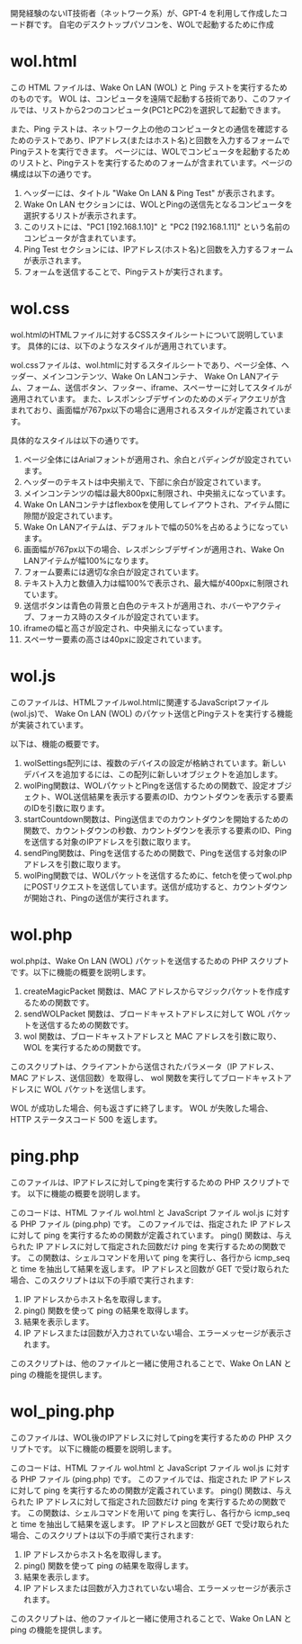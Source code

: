開発経験のないIT技術者（ネットワーク系）が、GPT-4 を利用して作成したコード群です。
自宅のデスクトップパソコンを、WOLで起動するために作成


# wol.html
この HTML ファイルは、Wake On LAN (WOL) と Ping テストを実行するためのものです。
WOL は、コンピュータを遠隔で起動する技術であり、このファイルでは、リストから2つのコンピュータ(PC1とPC2)を選択して起動できます。

また、Ping テストは、ネットワーク上の他のコンピュータとの通信を確認するためのテストであり、IPアドレス(またはホスト名)と回数を入力するフォームでPingテストを実行できます。
ページには、WOLでコンピュータを起動するためのリストと、Pingテストを実行するためのフォームが含まれています。ページの構成は以下の通りです。

1. ヘッダーには、タイトル "Wake On LAN & Ping Test" が表示されます。
2. Wake On LAN セクションには、WOLとPingの送信先となるコンピュータを選択するリストが表示されます。
3. このリストには、"PC1 [192.168.1.10]" と "PC2 [192.168.1.11]" という名前のコンピュータが含まれています。
4. Ping Test セクションには、IPアドレス(ホスト名)と回数を入力するフォームが表示されます。
5. フォームを送信することで、Pingテストが実行されます。


# wol.css
wol.htmlのHTMLファイルに対するCSSスタイルシートについて説明しています。
具体的には、以下のようなスタイルが適用されています。

wol.cssファイルは、wol.htmlに対するスタイルシートであり、ページ全体、ヘッダー、メインコンテンツ、Wake On LANコンテナ、
Wake On LANアイテム、フォーム、送信ボタン、フッター、iframe、スペーサーに対してスタイルが適用されています。
また、レスポンシブデザインのためのメディアクエリが含まれており、画面幅が767px以下の場合に適用されるスタイルが定義されています。

具体的なスタイルは以下の通りです。

1. ページ全体にはArialフォントが適用され、余白とパディングが設定されています。
2. ヘッダーのテキストは中央揃えで、下部に余白が設定されています。
3. メインコンテンツの幅は最大800pxに制限され、中央揃えになっています。
4. Wake On LANコンテナはflexboxを使用してレイアウトされ、アイテム間に隙間が設定されています。
5. Wake On LANアイテムは、デフォルトで幅の50%を占めるようになっています。
6. 画面幅が767px以下の場合、レスポンシブデザインが適用され、Wake On LANアイテムが幅100%になります。
7. フォーム要素には適切な余白が設定されています。
8. テキスト入力と数値入力は幅100%で表示され、最大幅が400pxに制限されています。
9. 送信ボタンは青色の背景と白色のテキストが適用され、ホバーやアクティブ、フォーカス時のスタイルが設定されています。
10. iframeの幅と高さが設定され、中央揃えになっています。
11. スペーサー要素の高さは40pxに設定されています。


# wol.js
このファイルは、HTMLファイルwol.htmlに関連するJavaScriptファイル(wol.js)で、
Wake On LAN (WOL) のパケット送信とPingテストを実行する機能が実装されています。

以下は、機能の概要です。

1. wolSettings配列には、複数のデバイスの設定が格納されています。新しいデバイスを追加するには、この配列に新しいオブジェクトを追加します。
2. wolPing関数は、WOLパケットとPingを送信するための関数で、設定オブジェクト、WOL送信結果を表示する要素のID、カウントダウンを表示する要素のIDを引数に取ります。
3. startCountdown関数は、Ping送信までのカウントダウンを開始するための関数で、カウントダウンの秒数、カウントダウンを表示する要素のID、Pingを送信する対象のIPアドレスを引数に取ります。
4. sendPing関数は、Pingを送信するための関数で、Pingを送信する対象のIPアドレスを引数に取ります。
5. wolPing関数では、WOLパケットを送信するために、fetchを使ってwol.phpにPOSTリクエストを送信しています。送信が成功すると、カウントダウンが開始され、Pingの送信が実行されます。


# wol.php
wol.phpは、Wake On LAN (WOL) パケットを送信するための PHP スクリプトです。以下に機能の概要を説明します。

1. createMagicPacket 関数は、MAC アドレスからマジックパケットを作成するための関数です。
2. sendWOLPacket 関数は、ブロードキャストアドレスに対して WOL パケットを送信するための関数です。
3. wol 関数は、ブロードキャストアドレスと MAC アドレスを引数に取り、WOL を実行するための関数です。

このスクリプトは、クライアントから送信されたパラメータ（IP アドレス、MAC アドレス、送信回数）を取得し、
wol 関数を実行してブロードキャストアドレスに WOL パケットを送信します。

WOL が成功した場合、何も返さずに終了します。
WOL が失敗した場合、HTTP ステータスコード 500 を返します。


# ping.php
このファイルは、IPアドレスに対してpingを実行するための PHP スクリプトです。
以下に機能の概要を説明します。

このコードは、HTML ファイル wol.html と JavaScript ファイル wol.js に対する PHP ファイル (ping.php) です。
このファイルでは、指定された IP アドレスに対して ping を実行するための関数が定義されています。
ping() 関数は、与えられた IP アドレスに対して指定された回数だけ ping を実行するための関数です。
この関数は、シェルコマンドを用いて ping を実行し、各行から icmp_seq と time を抽出して結果を返します。
IP アドレスと回数が GET で受け取られた場合、このスクリプトは以下の手順で実行されます:

1. IP アドレスからホスト名を取得します。
2. ping() 関数を使って ping の結果を取得します。
3. 結果を表示します。
4. IP アドレスまたは回数が入力されていない場合、エラーメッセージが表示されます。

このスクリプトは、他のファイルと一緒に使用されることで、Wake On LAN と ping の機能を提供します。


# wol_ping.php
このファイルは、WOL後のIPアドレスに対してpingを実行するための PHP スクリプトです。
以下に機能の概要を説明します。

このコードは、HTML ファイル wol.html と JavaScript ファイル wol.js に対する PHP ファイル (ping.php) です。
このファイルでは、指定された IP アドレスに対して ping を実行するための関数が定義されています。
ping() 関数は、与えられた IP アドレスに対して指定された回数だけ ping を実行するための関数です。
この関数は、シェルコマンドを用いて ping を実行し、各行から icmp_seq と time を抽出して結果を返します。
IP アドレスと回数が GET で受け取られた場合、このスクリプトは以下の手順で実行されます:

1. IP アドレスからホスト名を取得します。
2. ping() 関数を使って ping の結果を取得します。
3. 結果を表示します。
4. IP アドレスまたは回数が入力されていない場合、エラーメッセージが表示されます。

このスクリプトは、他のファイルと一緒に使用されることで、Wake On LAN と ping の機能を提供します。
